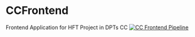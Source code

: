 # CCFrontend
Frontend Application for HFT Project in DPTs CC
[![CC Frontend Pipeline](https://github.com/kebidge/CCFrontend/actions/workflows/cc-frontend-pipeline.yml/badge.svg)](https://github.com/kebidge/CCFrontend/actions/workflows/cc-frontend-pipeline.yml)
